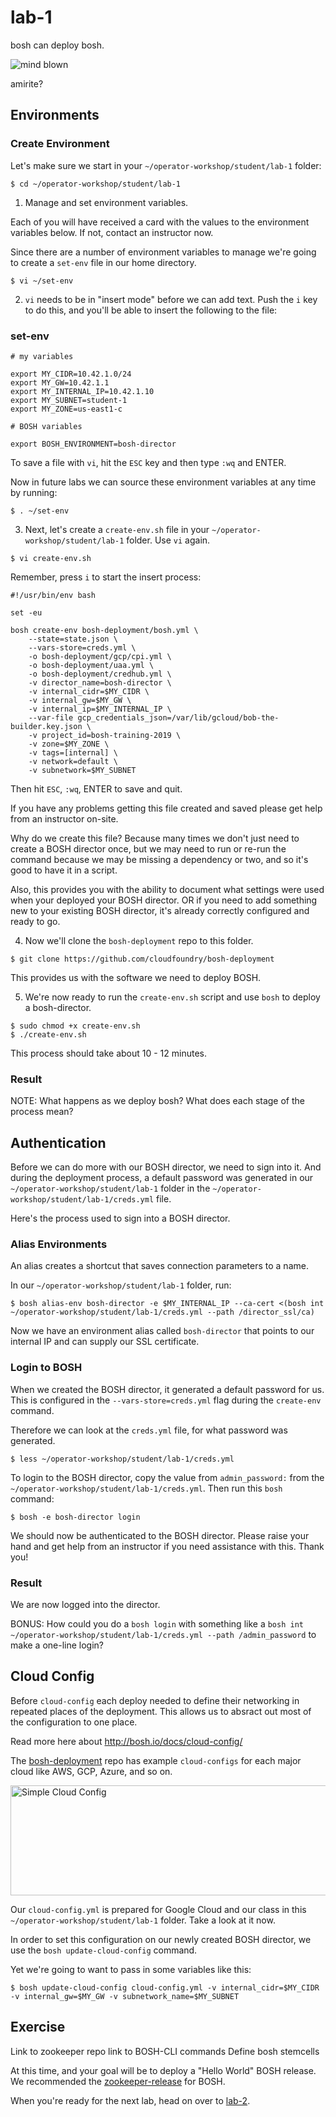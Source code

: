 # lab-1

bosh can deploy bosh.

![mind blown][mind-blown]

amirite?

## Environments

### Create Environment

Let's make sure we start in your `~/operator-workshop/student/lab-1` folder:

```
$ cd ~/operator-workshop/student/lab-1
```

1. Manage and set environment variables.

Each of you will have received a card with the values to the environment
variables below.  If not, contact an instructor now.

Since there are a number of environment variables to manage we're going to
create a `set-env` file in our home directory.

```
$ vi ~/set-env
```

2. `vi` needs to be in "insert mode" before we can add text.  Push the `i` key
to do this, and you'll be able to insert the following to the file:

### set-env

```
# my variables

export MY_CIDR=10.42.1.0/24
export MY_GW=10.42.1.1
export MY_INTERNAL_IP=10.42.1.10
export MY_SUBNET=student-1
export MY_ZONE=us-east1-c

# BOSH variables

export BOSH_ENVIRONMENT=bosh-director
```

To save a file with `vi`, hit the `ESC` key and then type `:wq` and ENTER.

Now in future labs we can source these environment variables at any time by
running:

```
$ . ~/set-env
```

3. Next, let's create a `create-env.sh` file in your
`~/operator-workshop/student/lab-1` folder.  Use  `vi` again.

```
$ vi create-env.sh
```

Remember, press `i` to start the insert process:

```
#!/usr/bin/env bash

set -eu

bosh create-env bosh-deployment/bosh.yml \
    --state=state.json \
    --vars-store=creds.yml \
    -o bosh-deployment/gcp/cpi.yml \
    -o bosh-deployment/uaa.yml \
    -o bosh-deployment/credhub.yml \
    -v director_name=bosh-director \
    -v internal_cidr=$MY_CIDR \
    -v internal_gw=$MY_GW \
    -v internal_ip=$MY_INTERNAL_IP \
    --var-file gcp_credentials_json=/var/lib/gcloud/bob-the-builder.key.json \
    -v project_id=bosh-training-2019 \
    -v zone=$MY_ZONE \
    -v tags=[internal] \
    -v network=default \
    -v subnetwork=$MY_SUBNET
```

Then hit `ESC`, `:wq`, ENTER to save and quit.

If you have any problems getting this file created and saved please get help
from an instructor on-site.

Why do we create this file?  Because many times we don't just need to create a
BOSH director once, but we may need to run or re-run the command because we
may be missing a dependency or two, and so it's good to have it in a script.

Also, this provides you with the ability to document what settings were used
when your deployed your BOSH director.  OR if you need to add something new
to your existing BOSH director, it's already correctly configured and ready
to go.

4. Now we'll clone the `bosh-deployment` repo to this folder.

```
$ git clone https://github.com/cloudfoundry/bosh-deployment
```

This provides us with the software we need to deploy BOSH.

5. We're now ready to run the `create-env.sh` script and use `bosh` to deploy a
bosh-director.

```
$ sudo chmod +x create-env.sh
$ ./create-env.sh
```

This process should take about 10 - 12 minutes.

### Result

NOTE: What happens as we deploy bosh?  What does each stage of the process mean?

## Authentication

Before we can do more with our BOSH director, we need to sign into it.  And
during the deployment process, a default password was generated in our
`~/operator-workshop/student/lab-1` folder in the
`~/operator-workshop/student/lab-1/creds.yml` file.

Here's the process used to sign into a BOSH director.

### Alias Environments

An alias creates a shortcut that saves connection parameters to a name.

In our `~/operator-workshop/student/lab-1` folder, run:

```
$ bosh alias-env bosh-director -e $MY_INTERNAL_IP --ca-cert <(bosh int ~/operator-workshop/student/lab-1/creds.yml --path /director_ssl/ca)
```

Now we have an environment alias called `bosh-director` that points to
our internal IP and can supply our SSL certificate.

### Login to BOSH

When we created the BOSH director, it generated a default password for us.
This is configured in the `--vars-store=creds.yml` flag during the
`create-env` command.

Therefore we can look at the `creds.yml` file, for what password was
generated.

```
$ less ~/operator-workshop/student/lab-1/creds.yml
```

To login to the BOSH director, copy the value from `admin_password:` from
the `~/operator-workshop/student/lab-1/creds.yml`.  Then run this `bosh` command:

```
$ bosh -e bosh-director login
```

We should now be authenticated to the BOSH director.  Please raise your hand and
get help from an instructor if you need assistance with this.  Thank you!

### Result

We are now logged into the director.

BONUS: How could you do a `bosh login` with something like a
`bosh int ~/operator-workshop/student/lab-1/creds.yml --path /admin_password`
to make a one-line login?

## Cloud Config

Before `cloud-config` each deploy needed to define their networking in repeated
places of the deployment.  This allows us to absract out most of the
configuration to one place.

Read more here about http://bosh.io/docs/cloud-config/

The [bosh-deployment][cloud-config] repo has example `cloud-configs` for
each major cloud like AWS, GCP, Azure, and so on.

<img src="https://github.com/starkandwayne/operator-workshop/raw/master/images/simple-cloud-config.png" width="888" height="176" title="Simple Cloud Config">

Our `cloud-config.yml` is prepared for Google Cloud and our class in this
`~/operator-workshop/student/lab-1` folder.  Take a look at it now.

In order to set this configuration on our newly created BOSH director, we use
the `bosh update-cloud-config` command.

Yet we're going to want to pass in some variables like this:

```
$ bosh update-cloud-config cloud-config.yml -v internal_cidr=$MY_CIDR -v internal_gw=$MY_GW -v subnetwork_name=$MY_SUBNET
```

## Exercise

Link to zookeeper repo
link to BOSH-CLI commands
Define bosh stemcells

At this time, and your goal will be to
deploy a "Hello World" BOSH release.  We recommended the
[zookeeper-release][zookeeper-release] for BOSH.

When you're ready for the next lab, head on over to [lab-2][lab-2].

[//]: # (Pictures)

[mind-blown]: https://github.com/starkandwayne/operator-workshop/raw/master/images/mind-blown.gif "Mind Blown"

[//]: # (Links)

[cloud-config]: https://github.com/cloudfoundry/bosh-deployment#ops-files
[zookeeper-release]: https://github.com/cppforlife/zookeeper-release
[lab-2]: https://github.com/starkandwayne/operator-workshop/tree/master/student/lab-2
